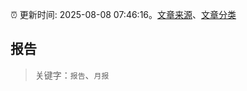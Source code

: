:alarm_clock: 更新时间: 2025-08-08 07:46:16。[文章来源](/README.md)、[文章分类](/TAGS.md)

## 报告


> 关键字：`报告`、`月报`



